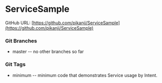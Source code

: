 ServiceSample
=============

GitHub URL: [https://github.com/pikanji/ServiceSample](https://github.com/pikanji/ServiceSample)

### Git Branches
* master -- no other branches so far

### Git Tags
* minimum -- minimum code that demonstrates Service usage by Intent.